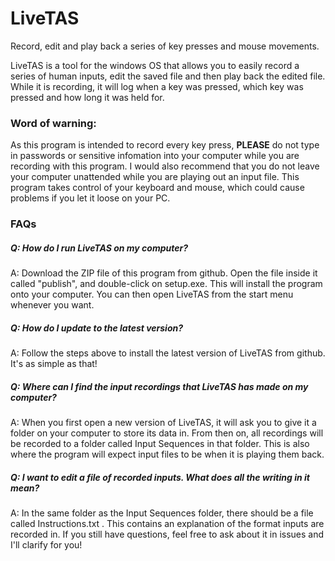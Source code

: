 # LiveTAS
Record, edit and play back a series of key presses and mouse movements.

LiveTAS is a tool for the windows OS that allows you to easily record a series of human inputs, edit the saved file and then play back the edited file.
While it is recording, it will log when a key was pressed, which key was pressed and how long it was held for.

### Word of warning:
As this program is intended to record every key press, **PLEASE** do not type in passwords or sensitive infomation into your computer while you are recording with this program.
I would also recommend that you do not leave your computer unattended while you are playing out an input file. This program takes control of your keyboard and mouse, which could cause problems if you let it loose on your PC.


### FAQs

##### Q: How do I run LiveTAS on my computer?

A: Download the ZIP file of this program from github. Open the file inside it called "publish", and double-click on setup.exe. This will install the program onto your computer.
      You can then open LiveTAS from the start menu whenever you want.



##### Q: How do I update to the latest version?

A: Follow the steps above to install the latest version of LiveTAS from github. It's as simple as that!



##### Q: Where can I find the input recordings that LiveTAS has made on my computer?

A: When you first open a new version of LiveTAS, it will ask you to give it a folder on your computer to store its data in.
      From then on, all recordings will be recorded to a folder called Input Sequences in that folder.
      This is also where the program will expect input files to be when it is playing them back.
      
      
      
##### Q: I want to edit a file of recorded inputs. What does all the writing in it mean?

A: In the same folder as the Input Sequences folder, there should be a file called Instructions.txt . This contains an explanation of the format inputs are recorded in.
      If you still have questions, feel free to ask about it in issues and I'll clarify for you!

